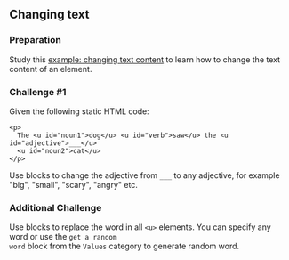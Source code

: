## Changing text

### Preparation ###
Study this 
<a href="../examples.html#example_changing_text_content" target=_blank>example: changing text content</a>
to learn how to change the text content of an element.

### Challenge #1 ###
Given the following static HTML code:
```
<p>
  The <u id="noun1">dog</u> <u id="verb">saw</u> the <u id="adjective">___</u>
  <u id="noun2">cat</u>
</p>
```

Use blocks to change the adjective from `___` to any adjective, for example "big", "small", "scary", "angry" etc.

### Additional Challenge ###
Use blocks to replace the word in all `<u>` elements. You can specify any word or use the 
<code>get a random word</code> block from the `Values` category to generate random word.
